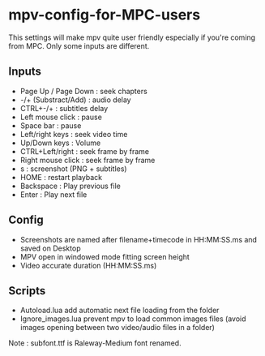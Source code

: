# mpv-config-for-MPC-users

This settings will make mpv quite user friendly especially if you're coming from MPC.
Only some inputs are different.

## Inputs

- Page Up / Page Down : seek chapters
- -/+ (Substract/Add) : audio delay
- CTRL+-/+ : subtitles delay
- Left mouse click : pause
- Space bar : pause
- Left/right keys : seek video time
- Up/Down keys : Volume
- CTRL+Left/right : seek frame by frame
- Right mouse click : seek frame by frame
- s : screenshot (PNG + subtitles)
- HOME : restart playback
- Backspace : Play previous file
- Enter : Play next file

## Config

- Screenshots are named after filename+timecode in HH:MM:SS.ms and saved on Desktop
- MPV open in windowed mode fitting screen height
- Video accurate duration (HH:MM:SS.ms)

## Scripts

- Autoload.lua add automatic next file loading from the folder
- Ignore_images.lua prevent mpv to load common images files (avoid images opening between two video/audio files in a folder)



Note : subfont.ttf is Raleway-Medium font renamed.
